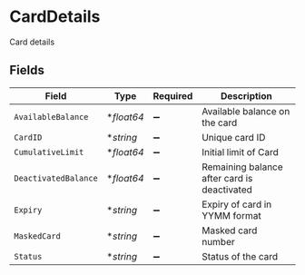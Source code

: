 # CardDetails

Card details


## Fields

| Field                                       | Type                                        | Required                                    | Description                                 |
| ------------------------------------------- | ------------------------------------------- | ------------------------------------------- | ------------------------------------------- |
| `AvailableBalance`                          | **float64*                                  | :heavy_minus_sign:                          | Available balance on the card               |
| `CardID`                                    | **string*                                   | :heavy_minus_sign:                          | Unique card ID                              |
| `CumulativeLimit`                           | **float64*                                  | :heavy_minus_sign:                          | Initial limit of Card                       |
| `DeactivatedBalance`                        | **float64*                                  | :heavy_minus_sign:                          | Remaining balance after card is deactivated |
| `Expiry`                                    | **string*                                   | :heavy_minus_sign:                          | Expiry of card in YYMM format               |
| `MaskedCard`                                | **string*                                   | :heavy_minus_sign:                          | Masked card number                          |
| `Status`                                    | **string*                                   | :heavy_minus_sign:                          | Status of the card                          |